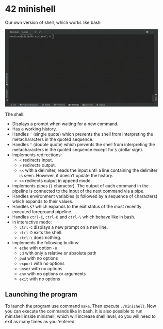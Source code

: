 # 42 minishell
Our own version of shell, which works like bash

![gif](minishell.gif)

The shell:
* Displays a prompt when waiting for a new command.
* Has a working history.
* Handles `’` (single quote) which prevents the shell from interpreting the metacharacters in the quoted sequence.
* Handles `"` (double quote) which prevents the shell from interpreting the metacharacters in the quoted sequence except for `$` (dollar sign).
* Implements redirections:
    - `<` redirects input.
    - `>` redirects output.
    - `<<` with a delimiter, reads the input until a line containing the delimiter is seen. However, it doesn’t update the history.
    - `>>` redirects output in append mode.
* Implements pipes (`|` character). The output of each command in the pipeline is connected to the input of the next command via a pipe.
* Handles environment variables (`$` followed by a sequence of characters) which expands to their values.
* Handles `$?` which expands to the exit status of the most recently executed foreground pipeline.
* Handles `ctrl-C`, `ctrl-D` and `ctrl-\` which behave like in bash.
* In interactive mode:
    - `ctrl-C` displays a new prompt on a new line.
    - `ctrl-D` exits the shell.
    - `ctrl-\` does nothing.
* Implements the following builtins:
    - `echo` with option `-n`
    - `cd` with only a relative or absolute path
    - `pwd` with no options
    - `export` with no options
    - `unset` with no options
    - `env` with no options or arguments
    - `exit` with no options
 
## Launching the program

To launch the program use command `make`. Then execute `./minishell`. Now you can execute the commands like in bash. It is also possible to run minishell inside minishell, which will increase shell level, so you will need to exit as many times as you 'entered'
